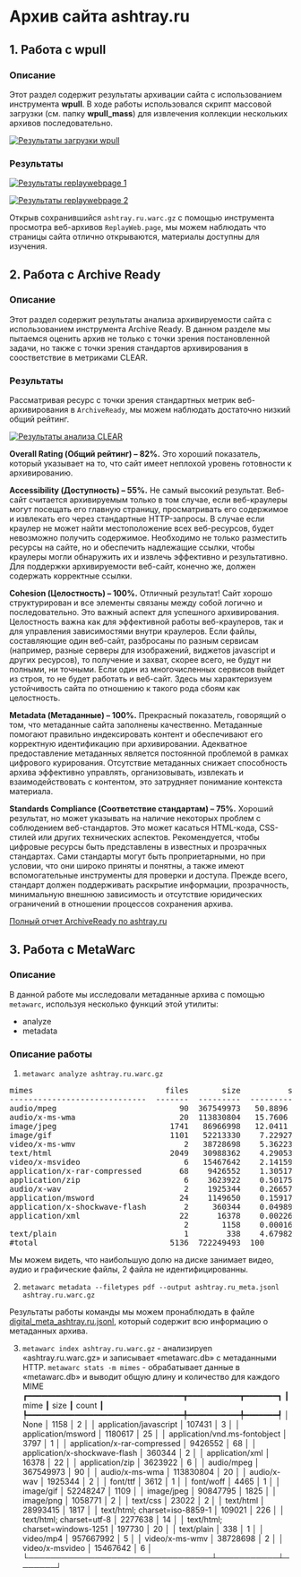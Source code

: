 # Архив сайта ashtray.ru

## 1. Работа с wpull

### Описание

Этот раздел содержит результаты архивации сайта с использованием инструмента **wpull**.
В ходе работы использовался скрипт массовой загрузки (см. папку **wpull_mass**) для извлечения коллекции нескольких архивов последовательно. 

[![Результаты загрузки wpull](./ashtray.ru.png)](./ashtray.ru.png)

### Результаты

[![Результаты replaywebpage 1](./replaywebpage_ashtray_1.png)](./replaywebpage_ashtray_1.png)

[![Результаты replaywebpage 2](./replaywebpage_ashtray_2.png)](./replaywebpage_ashtray_2.png)

Открыв сохранившийся `ashtray.ru.warc.gz` с помощью инструмента просмотра веб-архивов `ReplayWeb.page`, мы можем наблюдать что страницы сайта отлично открываются, материалы доступны для изучения.


## 2. Работа с Archive Ready

### Описание

Этот раздел содержит результаты анализа архивируемости сайта с использованием инструмента Archive Ready. В данном разделе мы пытаемся оценить архив не только с точки зрения постановленной задачи, но также с точки зрения стандартов архивирования в соостветствие в метриками CLEAR.

### Результаты

Рассматривая ресурс с точки зрения стандартных метрик веб-архивирования в `ArchiveReady`, мы можем наблюдать достаточно низкий общий рейтинг.

[![Результаты анализа CLEAR](./AR_ashtray.ru.png)](./AR_ashtray.ru.png)

**Overall Rating (Общий рейтинг) – 82%.** Это хороший показатель, который указывает на то, что сайт имеет неплохой уровень готовности к архивированию.

**Accessibility (Доступность) – 55%.** Не самый высокий результат. Веб-сайт считается архивируемым только в том случае, если веб-краулеры могут посещать его главную страницу, просматривать его содержимое и извлекать его через стандартные HTTP-запросы. В случае если краулер не может найти местоположение всех веб-ресурсов, будет невозможно получить содержимое. Необходимо не только разместить ресурсы на сайте, но и обеспечить надлежащие ссылки, чтобы краулеры могли обнаружить их и извлечь эффективно и результативно. Для поддержки архивируемости веб-сайт, конечно же, должен содержать корректные ссылки.

**Cohesion (Целостность) – 100%.** Отличный результат! Сайт хорошо структурирован и все элементы связаны между собой логично и последовательно. Это важный аспект для успешного архивирования. Целостность важна как для эффективной работы веб-краулеров, так и для управления зависимостями внутри краулеров. Если файлы, составляющие один веб-сайт, разбросаны по разным сервисам (например, разные серверы для изображений, виджетов javascript и других ресурсов), то получение и захват, скорее всего, не будут ни полными, ни точными. Если один из многочисленных сервисов выйдет из строя, то не будет работать и веб-сайт. Здесь мы характеризуем устойчивость сайта по отношению к такого рода сбоям как целостность.

**Metadata (Метаданные) – 100%.** Прекрасный показатель, говорящий о том, что метаданные сайта заполнены качественно. Метаданные помогают правильно индексировать контент и обеспечивают его корректную идентификацию при архивировании. Адекватное предоставление метаданных является постоянной проблемой в рамках цифрового курирования. Отсутствие метаданных снижает способность архива эффективно управлять, организовывать, извлекать и взаимодействовать с контентом, это затрудняет понимание контекста материала.

**Standards Compliance (Соответствие стандартам) – 75%.** Хороший результат, но может указывать на наличие некоторых проблем с соблюдением веб-стандартов. Это может касаться HTML-кода, CSS-стилей или других технических аспектов. Рекомендуется, чтобы цифровые ресурсы быть представлены в известных и прозрачных стандартах. Сами стандарты могут быть проприетарными, но при условии, что они широко приняты и понятны, а также имеют вспомогательные инструменты для проверки и доступа. Прежде всего, стандарт должен поддерживать раскрытие информации, прозрачность, минимальную внешнюю зависимость и отсутствие юридических ограничений в отношении процессов сохранения архива.


[Полный отчет ArchiveReady по ashtray.ru](./AR_ashtray.ru.pdf)


## 3. Работа с MetaWarc

### Описание


В данной работе мы исследовали метаданные архива с помощью `metawarc`, используя несколько функций этой утилиты:
- analyze
- metadata


### Описание работы

1. `metawarc analyze ashtray.ru.warc.gz`
<pre>
mimes                            files       size          share
-----------------------------  -------  ---------  -------------
audio/mpeg                          90  367549973   50.8896
audio/x-ms-wma                      20  113830804   15.7606
image/jpeg                        1741   86966998   12.0411
image/gif                         1101   52213330    7.22927
video/x-ms-wmv                       2   38728698    5.36223
text/html                         2049   30988362    4.29053
video/x-msvideo                      6   15467642    2.14159
application/x-rar-compressed        68    9426552    1.30517
application/zip                      6    3623922    0.501755
audio/x-wav                          2    1925344    0.266576
application/msword                  24    1149650    0.159176
application/x-shockwave-flash        2     360344    0.0498919
application/xml                     22      16378    0.00226764
                                     2       1158    0.000160332
text/plain                           1        338    4.67982e-05
#total                            5136  722249493  100
</pre>

Мы можем видеть, что наибольшую долю на диске занимает видео, аудио и графические файлы, 2 файла не идентифицированны. 

2. `metawarc metadata --filetypes pdf --output ashtray.ru_meta.jsonl ashtray.ru.warc.gz`

Результаты работы команды мы можем пронаблюдать в файле [digital_meta_ashtray.ru.jsonl](./digital_meta_ashtray.ru.jsonl), который содержит всю информацию о метаданных архива.

3. `metawarc index ashtray.ru.warc.gz` - анализируеn «ashtray.ru.warc.gz» и записывает «metawarc.db» с метаданными HTTP.
   `metawarc stats -m mimes` - обрабатывает данные в «metawarc.db» и выводит общую длину и количество для каждого MIME               
┏━━━━━━━━━━━━━━━━━━━━━━━━━━━━━━━━━┳━━━━━━━━━━━┳━━━━━━━┓
┃ mime                            ┃ size      ┃ count ┃
┡━━━━━━━━━━━━━━━━━━━━━━━━━━━━━━━━━╇━━━━━━━━━━━╇━━━━━━━┩
│ None                            │ 1158      │     2 │
│ application/javascript          │ 107431    │     3 │
│ application/msword              │ 1180617   │    25 │
│ application/vnd.ms-fontobject   │ 3797      │     1 │
│ application/x-rar-compressed    │ 9426552   │    68 │
│ application/x-shockwave-flash   │ 360344    │     2 │
│ application/xml                 │ 16378     │    22 │
│ application/zip                 │ 3623922   │     6 │
│ audio/mpeg                      │ 367549973 │    90 │
│ audio/x-ms-wma                  │ 113830804 │    20 │
│ audio/x-wav                     │ 1925344   │     2 │
│ font/ttf                        │ 3612      │     1 │
│ font/woff                       │ 4465      │     1 │
│ image/gif                       │ 52248247  │  1109 │
│ image/jpeg                      │ 90847795  │  1825 │
│ image/png                       │ 1058771   │     2 │
│ text/css                        │ 23022     │     2 │
│ text/html                       │ 28993415  │  1817 │
│ text/html; charset=iso-8859-1   │ 109021    │   226 │
│ text/html; charset=utf-8        │ 2277638   │    14 │
│ text/html; charset=windows-1251 │ 197730    │    20 │
│ text/plain                      │ 338       │     1 │
│ video/mp4                       │ 957667992 │     5 │
│ video/x-ms-wmv                  │ 38728698  │     2 │
│ video/x-msvideo                 │ 15467642  │     6 │
└─────────────────────────────────┴───────────┴───────┘




